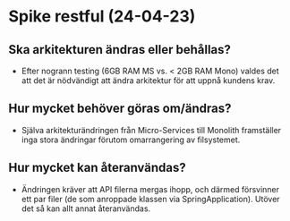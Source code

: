 # Spike restful (24-04-23)
## Ska arkitekturen ändras eller behållas?
* Efter nogrann testing (6GB RAM MS vs. < 2GB RAM Mono) valdes det att det är nödvändigt att ändra arkitektur för att uppnå kundens krav.

## Hur mycket behöver göras om/ändras?
* Själva arkitekturändringen från Micro-Services till Monolith framställer inga stora ändringar förutom omarrangering av filsystemet.

## Hur mycket kan återanvändas?
* Ändringen kräver att API filerna mergas ihopp, och därmed försvinner ett par filer (de som anroppade klassen via SpringApplication). Utöver det så kan allt annat återanvändas.